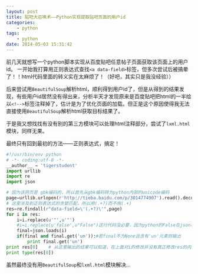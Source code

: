 ```yaml
---
layout: post
title: 贴吧大召唤术——Python实现提取贴吧页面的用户id
categories: 
    - python
tags: 
    - python
date: 2014-05-03 15:31:42
---
```


前几天就想写一个python脚本实现从百度贴吧任意帖子页面获取该页面上的用户id。
一开始我打算用正则表达式查找`<a data-field>`标签，但多次尝试后被搞晕了！！html代码里面的转义实在太麻烦了！（好吧，其实只是我没经验））

后来尝试用`BeautifulSoup`解析html，顺利得到用户id了，但是从得到的结果发现，有些用户id居然没有得出来，分析半天才发现原来是百度贴吧把html的一半给以`<!-->`标签注释掉了，估计是为了优化页面的加载。但正是这个原因使得我无法直接使用`BeautifulSoup`解析html获取目标结果了。

于是我又想找找有没有别的第三方模块可以处理html注释部分，尝试了`lxml.html`模块，同样无果。

最终只有回到最初的方法——正则表达式，搞定！


```python
#!/usr/bin/env python
# -*- coding:utf-8 -*-
__author__ = 'tigerstudent'
import urllib
import re
import json

# 因为该网页是 gbk编码的，所以首先从gbk编码转为python内部的unicode编码
page=urllib.urlopen(r'http://tieba.baidu.com/p/3014774907').read().decode('gbk')
# 这里涉及到正则表达式的贪婪匹配，所以用(.+?)而不用(.+)
res=re.findall(r"data-field=\'(.+?)\'",page)
for i in res:
    i=i.replace(u'"',u'"')
    #i=i.replace(u'false',u"False")这行代码没必要，因为python的False在json格式中表示为false
    final=json.loads(i)
    if(final and final.get('un')):#若final不为None且含有'un'元素则输出
        print final.get('un')
print res[0]    # 从这里输出的结果可以知道，在上面对i的修改并没有真正修改res的内容
print type(res[0])
```

虽然最终没有用`BeautifulSoup`和`lxml.html`模块解决...
